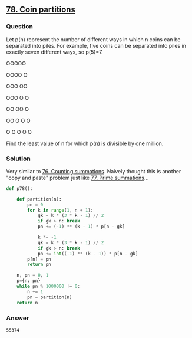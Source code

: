 ## **[78. Coin partitions](https://projecteuler.net/problem=78)**

### Question
Let p(n) represent the number of different ways in which n coins can be separated into piles. For example, five coins can be separated into piles in exactly seven different ways, so p(5)=7.

OOOOO

OOOO   O

OOO   OO

OOO   O   O

OO   OO   O

OO   O   O   O

O   O   O   O   O

Find the least value of n for which p(n) is divisible by one million.

### Solution
Very similar to [76. Counting summations](./76.%20Counting%20summations.md). Naively thought this is another "copy and paste" problem just like [77. Prime summations](./77.%20Prime%20summations.md)... 

```python
def p78():

    def partition(n):
        pn = 0
        for k in range(1, n + 1):
            gk = k * (3 * k - 1) // 2
            if gk > n: break
            pn += (-1) ** (k - 1) * p[n - gk]

            k *= -1
            gk = k * (3 * k - 1) // 2
            if gk > n: break
            pn += int((-1) ** (k - 1)) * p[n - gk]
        p[n] = pn
        return pn

    n, pn = 0, 1
    p={n: pn}
    while pn % 1000000 != 0:
        n += 1
        pn = partition(n)
    return n
```

### Answer 
`55374`
